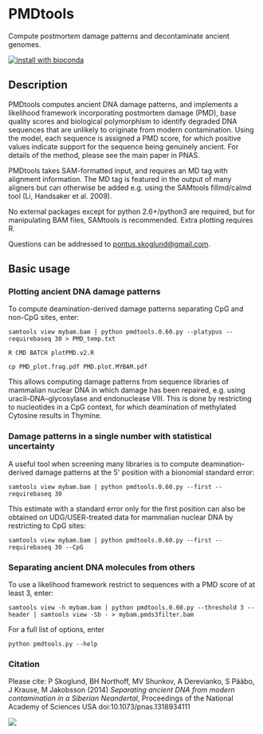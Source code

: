 # PMDtools
Compute postmortem damage patterns and decontaminate ancient genomes. 

[![install with bioconda](https://img.shields.io/badge/install%20with-bioconda-brightgreen.svg?style=flat-square)](http://bioconda.github.io/recipes/pmdtools/README.html)


## Description

PMDtools computes ancient DNA damage patterns, and implements a likelihood framework incorporating postmortem damage (PMD), base quality scores and biological polymorphism to identify degraded DNA sequences that are unlikely to originate from modern contamination. Using the model, each sequence is assigned a PMD score, for which positive values indicate support for the sequence being genuinely ancient. For details of the method, please see the main paper in PNAS.

PMDtools takes SAM-formatted input, and requires an MD tag with alignment information. The MD tag is featured in the output of many aligners but can otherwise be added e.g. using the SAMtools fillmd/calmd tool (Li, Handsaker et al. 2009).

No external packages except for python 2.6+/python3 are required, but for manipulating BAM files, SAMtools is recommended. Extra plotting requires R.

Questions can be addressed to pontus.skoglund@gmail.com.

## Basic usage

### Plotting ancient DNA damage patterns
To compute deamination-derived damage patterns separating CpG and non-CpG sites, enter:

```
samtools view mybam.bam | python pmdtools.0.60.py --platypus --requirebaseq 30 > PMD_temp.txt

R CMD BATCH plotPMD.v2.R

cp PMD_plot.frag.pdf PMD.plot.MYBAM.pdf
```

This allows computing damage patterns from sequence libraries of mammalian nuclear DNA in which damage has been repaired, e.g. using uracil–DNA–glycosylase and endonuclease VIII. This is done by restricting to nucleotides in a CpG context, for which deamination of methylated Cytosine results in Thymine.

### Damage patterns in a single number with statistical uncertainty
A useful tool when screening many libraries is to compute deamination-derived damage patterns at the 5' position with a bionomial standard error:

```
samtools view mybam.bam | python pmdtools.0.60.py --first --requirebaseq 30
```
This estimate with a standard error only for the first position can also be obtained on UDG/USER-treated data for mammalian nuclear DNA by restricting to CpG sites:
```
samtools view mybam.bam | python pmdtools.0.60.py --first --requirebaseq 30 --CpG
```

### Separating ancient DNA molecules from others
To use a likelihood framework restrict to sequences with a PMD score of at least 3, enter:
```
samtools view -h mybam.bam | python pmdtools.0.60.py --threshold 3 --header | samtools view -Sb - > mybam.pmds3filter.bam
```


For a full list of options, enter
```
python pmdtools.py --help
```

### Citation
Please cite: P Skoglund, BH Northoff, MV Shunkov, A Derevianko, S Pääbo, J Krause, M Jakobsson (2014) *Separating ancient DNA from modern contamination in a Siberian Neandertal*, Proceedings of the National Academy of Sciences USA doi:10.1073/pnas.1318934111

 ![](https://github.com/pontussk/PMDtools/blob/master/PMD_Skoglund_et_al_2015_Current_Biology.png?raw=true)

